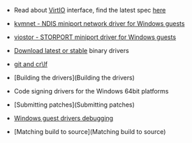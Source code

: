 * Read about [VirtIO](https://github.com/rustyrussell/virtio-spec) interface, find the latest spec [here](docs.oasis-open.org/virtio/virtio/v1.0/virtio-v1.0.html)

* [kvmnet - NDIS miniport network driver for Windows guests](http://www.linux-kvm.org/page/WindowsGuestDrivers/kvmnet)

* [viostor - STORPORT miniport driver for Windows guests](http://www.linux-kvm.org/page/WindowsGuestDrivers/viostor)

* [Download latest or stable](https://fedoraproject.org/wiki/Windows_Virtio_Drivers#Direct_download) binary drivers

* [git and cr\lf](git-and-cr%5Clf)

* [Building the drivers](Building the drivers)

* Code signing drivers for the Windows 64bit platforms

* [Submitting patches](Submitting patches)

* [Windows guest drivers debugging](http://www.slideshare.net/YanVugenfirer/windows-guestdebugging-kvmforum2012)

* [Matching build to source](Matching build to source)